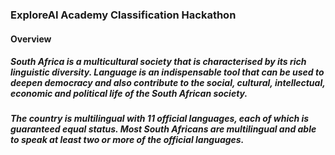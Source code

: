 ### ExploreAI Academy Classification Hackathon

#### Overview

##### South Africa is a multicultural society that is characterised by its rich linguistic diversity. Language is an indispensable tool that can be used to deepen democracy and also contribute to the social, cultural, intellectual, economic and political life of the South African society.

##### The country is multilingual with 11 official languages, each of which is guaranteed equal status. Most South Africans are multilingual and able to speak at least two or more of the official languages.